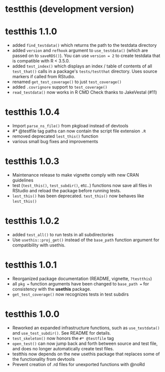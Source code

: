 # testthis (development version)

# testthis 1.1.0

* added `find_testdata()` which returns the path to the testdata directory
* added `version` and `refhook` argument to `use_testdata()` (which are passed
  on to `saveRDS()`). You can use `version = 2` to create testdata that is
  compatible with R < 3.5.0.
* added `test_index()` which displays an index / table of contents of all 
  `test_that()` calls in a package's `tests/testthat` directory. Uses
  source markers if called from RStudio.
* renamed `get_test_coverage()` to just `test_coverage()`
* added `.covrignore` support to `test_coverage()`
* `read_testdata()` now works in R CMD Check thanks to JakeVestal (#11)



# testthis 1.0.4

* Import `parse_ns_file()` from pkgload instead of devtools
* #* @testfile tag paths can now contain the script file extension `.R`
* removed deprecated `lest_this()` function
* various small bug fixes and improvements



# testthis 1.0.3

* Maintenance release to make vignette comply with new CRAN guidelines
* test (`test_this()`, `test_subdir()`, etc..) functions now save all files in 
  RStudio and reload the package before running tests.
* `lest_this()` has been deprecated. `test_this()` now behaves like 
  `lest_this()`
  
  
  

# testthis 1.0.2

* added `test_all()` to run tests in all subdirectories
* Use `usethis::proj_get()` instead of the `base_path` function argument for
  compatibility with usethis.




# testthis 1.0.1

* Reorganized package documentation (README, vignette, `?testthis`)
* all `pkg =` function arguments have been changed to `base_path =` for
  consistency with the **usethis** package.
* `get_test_coverage()` now recognizes tests in test subdirs




# testthis 1.0.0

* Reworked an expanded infrastructure functions, such as `use_testdata()` and
  `use_test_subdir()`. See README for details.
* `test_skeleton()` now honors the `#* @testfile` tag
* `open_test()` can now jump back and forth between source and test file, and
  does no longer automatically create test files.
* testthis now depends on the new usethis package that replaces some of the
  functionality from devtools
* Prevent creation of .rd files for unexported functions with @noRd
